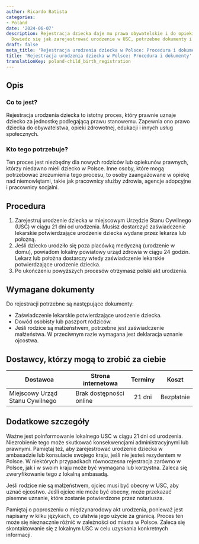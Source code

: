 ```yaml
---
author: Ricardo Batista
categories:
- Poland
date: '2024-06-07'
description: Rejestracja dziecka daje mu prawa obywatelskie i do opieki zdrowotnej.
  Dowiedz się jak zarejestrować urodzenie w USC, potrzebne dokumenty i dodatkowe kroki.
draft: false
meta_title: 'Rejestracja urodzenia dziecka w Polsce: Procedura i dokumenty'
title: 'Rejestracja urodzenia dziecka w Polsce: Procedura i dokumenty'
translationKey: poland-child_birth_registration
---
```



## Opis
### Co to jest?
Rejestracja urodzenia dziecka to istotny proces, który prawnie uznaje dziecko za jednostkę podlegającą prawu stanowemu. Zapewnia ono prawo dziecka do obywatelstwa, opieki zdrowotnej, edukacji i innych usług społecznych.

### Kto tego potrzebuje?
Ten proces jest niezbędny dla nowych rodziców lub opiekunów prawnych, którzy niedawno mieli dziecko w Polsce. Inne osoby, które mogą potrzebować zrozumienia tego procesu, to osoby zaangażowane w opiekę nad niemowlętami, takie jak pracownicy służby zdrowia, agencje adopcyjne i pracownicy socjalni.

## Procedura

1. Zarejestruj urodzenie dziecka w miejscowym Urzędzie Stanu Cywilnego (USC) w ciągu 21 dni od urodzenia. Musisz dostarczyć zaświadczenie lekarskie potwierdzające urodzenie dziecka wydane przez lekarza lub położną.
2. Jeśli dziecko urodziło się poza placówką medyczną (urodzenie w domu), powiadom lokalny powiatowy urząd zdrowia w ciągu 24 godzin. Lekarz lub położna dostarczy wtedy zaświadczenie lekarskie potwierdzające urodzenie dziecka.
3. Po ukończeniu powyższych procesów otrzymasz polski akt urodzenia.

## Wymagane dokumenty
Do rejestracji potrzebne są następujące dokumenty:

- Zaświadczenie lekarskie potwierdzające urodzenie dziecka.
- Dowód osobisty lub paszport rodziców.
- Jeśli rodzice są małżeństwem, potrzebne jest zaświadczenie małżeństwa. W przeciwnym razie wymagana jest deklaracja uznanie ojcostwa.

## Dostawcy, którzy mogą to zrobić za ciebie

| Dostawca            |    Strona internetowa                      |     Terminy    |       Koszt      |
| ------------------- | -------------------------                |  :-------------: | :-------------: |
| Miejscowy Urząd Stanu Cywilnego  |  Brak dostępności online                         |       21 dni       |    Bezpłatnie    |

## Dodatkowe szczegóły
Ważne jest poinformowanie lokalnego USC w ciągu 21 dni od urodzenia. Niezrobienie tego może skutkować konsekwencjami administracyjnymi lub prawnymi. Pamiętaj też, aby zarejestrować urodzenie dziecka w ambasadzie lub konsulacie swojego kraju, jeśli nie jesteś rezydentem w Polsce. W niektórych przypadkach równoczesna rejestracja zarówno w Polsce, jak i w swoim kraju może być wymagana lub korzystna. Zaleca się zweryfikowanie tego z lokalną ambasadą.

Jeśli rodzice nie są małżeństwem, ojciec musi być obecny w USC, aby uznać ojcostwo. Jeśli ojciec nie może być obecny, może przekazać pisemne uznanie, które zostanie potwierdzone przez notariusza.

Pamiętaj o poproszeniu o międzynarodowy akt urodzenia, ponieważ jest napisany w kilku językach, co ułatwia jego użycie za granicą. Proces ten może się nieznacznie różnić w zależności od miasta w Polsce. Zaleca się skontaktowanie się z lokalnym USC w celu uzyskania konkretnych informacji.